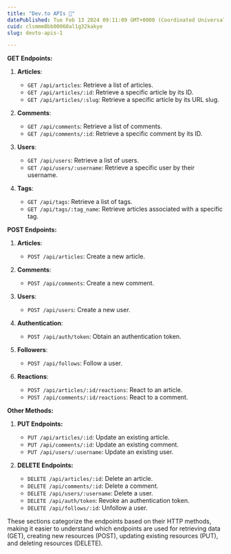 ```yaml
---
title: "Dev.to APIs 🚀"
datePublished: Tue Feb 13 2024 09:11:09 GMT+0000 (Coordinated Universal Time)
cuid: clsmmm8bb00060al1g32kakye
slug: devto-apis-1

---
```



**GET Endpoints:**

1. **Articles**:
   - `GET /api/articles`: Retrieve a list of articles.
   - `GET /api/articles/:id`: Retrieve a specific article by its ID.
   - `GET /api/articles/:slug`: Retrieve a specific article by its URL slug.

2. **Comments**:
   - `GET /api/comments`: Retrieve a list of comments.
   - `GET /api/comments/:id`: Retrieve a specific comment by its ID.

3. **Users**:
   - `GET /api/users`: Retrieve a list of users.
   - `GET /api/users/:username`: Retrieve a specific user by their username.

4. **Tags**:
   - `GET /api/tags`: Retrieve a list of tags.
   - `GET /api/tags/:tag_name`: Retrieve articles associated with a specific tag.

**POST Endpoints:**

1. **Articles**:
   - `POST /api/articles`: Create a new article.

2. **Comments**:
   - `POST /api/comments`: Create a new comment.

3. **Users**:
   - `POST /api/users`: Create a new user.

4. **Authentication**:
   - `POST /api/auth/token`: Obtain an authentication token.

5. **Followers**:
   - `POST /api/follows`: Follow a user.

6. **Reactions**:
   - `POST /api/articles/:id/reactions`: React to an article.
   - `POST /api/comments/:id/reactions`: React to a comment.

**Other Methods:**

1. **PUT Endpoints:**

   - `PUT /api/articles/:id`: Update an existing article.
   - `PUT /api/comments/:id`: Update an existing comment.
   - `PUT /api/users/:username`: Update an existing user.

2. **DELETE Endpoints:**

   - `DELETE /api/articles/:id`: Delete an article.
   - `DELETE /api/comments/:id`: Delete a comment.
   - `DELETE /api/users/:username`: Delete a user.
   - `DELETE /api/auth/token`: Revoke an authentication token.
   - `DELETE /api/follows/:id`: Unfollow a user.

These sections categorize the endpoints based on their HTTP methods, making it easier to understand which endpoints are used for retrieving data (GET), creating new resources (POST), updating existing resources (PUT), and deleting resources (DELETE).